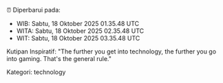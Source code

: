 ⏰ Diperbarui pada:
- WIB: Sabtu, 18 Oktober 2025 01.35.48 UTC
- WITA: Sabtu, 18 Oktober 2025 02.35.48 UTC
- WIT: Sabtu, 18 Oktober 2025 03.35.48 UTC

Kutipan Inspiratif:
"The further you get into technology, the further you go into gaming. That's the general rule."


Kategori: technology

